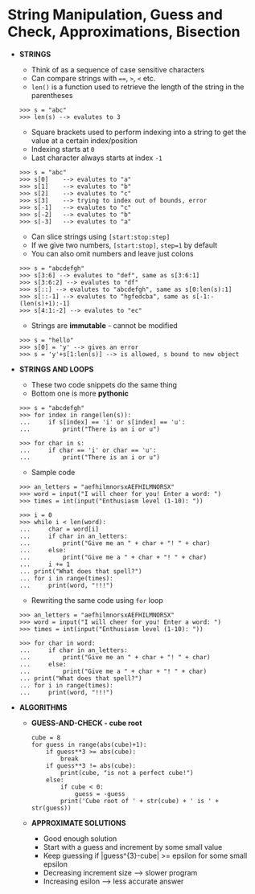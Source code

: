 # String Manipulation, Guess and Check, Approximations, Bisection

- **STRINGS**
	- Think of as a sequence of case sensitive characters
	- Can compare strings with `==`, `>`, `<` etc.
	- `len()` is a function used to retrieve the length of the string in the parentheses
	
	```
	>>> s = "abc"
	>>> len(s) --> evalutes to 3
	```
	
	- Square brackets used to perform indexing into a string to get the value at a certain index/position
	- Indexing starts at `0`
	- Last character always starts at index `-1`
	
	```
	>>> s = "abc"
	>>> s[0]	--> evalutes to "a"
	>>> s[1]	--> evalutes to "b"
	>>> s[2]	--> evalutes to "c"
	>>> s[3]	--> trying to index out of bounds, error
	>>> s[-1]	--> evalutes to "c"
	>>> s[-2]	--> evalutes to "b"
	>>> s[-3]	--> evalutes to "a"
	```
	
	- Can slice strings using `[start:stop:step]`
	- If we give two numbers, `[start:stop]`, `step=1` by default
	- You can also omit numbers and leave just colons
	
	```
	>>> s = "abcdefgh"
	>>> s[3:6] --> evalutes to "def", same as s[3:6:1]
	>>> s[3:6:2] --> evalutes to "df"
	>>> s[::] --> evalutes to "abcdefgh", same as s[0:len(s):1]
	>>> s[::-1] --> evalutes to "hgfedcba", same as s[-1:-(len(s)+1):-1]
	>>> s[4:1:-2] --> evalutes to "ec"
	```
	
	- Strings are **immutable** - cannot be modified
	
	```
	>>> s = "hello"
	>>> s[0] = 'y' --> gives an error
	>>> s = 'y'+s[1:len(s)] --> is allowed, s bound to new object
	```
	
- **STRINGS AND LOOPS**
	- These two code snippets do the same thing
	- Bottom one is more **pythonic**
	
	```
	>>> s = "abcdefgh"
	>>> for index in range(len(s)):
	... 	if s[index] == 'i' or s[index] == 'u':
	... 		print("There is an i or u")
	
	>>> for char in s:
	... 	if char == 'i' or char == 'u':
	... 		print("There is an i or u")
	```
	
	- Sample code
	
	```
	>>> an_letters = "aefhilmnorsxAEFHILMNORSX"
	>>> word = input("I will cheer for you! Enter a word: ")
	>>> times = int(input("Enthusiasm level (1-10): "))
	
	>>> i = 0
	>>> while i < len(word):
	... 	char = word[i]
	... 	if char in an_letters:
	... 		print("Give me an " + char + "! " + char)
	... 	else:
	... 		print("Give me a " + char + "! " + char)
	... 	i += 1
	... print("What does that spell?")
	... for i in range(times):
	... 	print(word, "!!!")
	```
	
	- Rewriting the same code using `for` loop
	
	```
	>>> an_letters = "aefhilmnorsxAEFHILMNORSX"
	>>> word = input("I will cheer for you! Enter a word: ")
	>>> times = int(input("Enthusiasm level (1-10): "))
	
	>>> for char in word:
	... 	if char in an_letters:
	... 		print("Give me an " + char + "! " + char)
	... 	else:
	... 		print("Give me a " + char + "! " + char)
	... print("What does that spell?")
	... for i in range(times):
	... 	print(word, "!!!")
	```
	
- **ALGORITHMS**
	- **GUESS-AND-CHECK - cube root**

		```
		cube = 8
		for guess in range(abs(cube)+1):
			if guess**3 >= abs(cube):
				break
			if guess**3 != abs(cube):
				print(cube, "is not a perfect cube!")
			else:
				if cube < 0:
					guess = -guess
				print('Cube root of ' + str(cube) + ' is ' + str(guess))
		```
	
	- **APPROXIMATE SOLUTIONS**
		- Good enough solution
		- Start with a guess and increment by some small value
		- Keep guessing if |guess^{3}-cube| >= epsilon for some small epsilon
		- Decreasing increment size --> slower program
		- Increasing esilon --> less accurate answer
